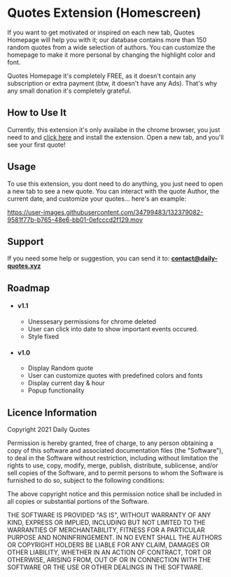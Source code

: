 # Quotes Extension (Homescreen)
If you want to get motivated or inspired on each new tab, Quotes Homepage will help you with it; our database contains more than 150 random quotes from a wide selection of authors. You can customize the homepage to make it more personal by changing the highlight color and font.

Quotes Homepage it's completely FREE, as it doesn't contain any subscription or extra payment (btw, it doesn't have any Ads). That's why any small donation it's completely grateful. 

## How to Use It
Currently, this extension it's only availabe in the chrome browser, you just need to and [click here](https://bit.ly/3y25Kx8) and install the extension. Open a new tab, and you'll see your first quote!

## Usage
To use this extension, you dont need to do anything, you just need to open a new tab to see a new quote.
You can interact with the quote Author, the current date, and customize your quotes... here's an example:

https://user-images.githubusercontent.com/34799483/132379082-9581f77b-b765-48e6-bb01-0efcccd2f129.mov

## Support
If you need some help or suggestion, you can send it to: **contact@daily-quotes.xyz**

## Roadmap
- #### v1.1
  - Unessesary permissions for chrome deleted
  - User can click into date to show important events occured.
  - Style fixed

- #### v1.0
  - Display Random quote
  - User can customize quotes with predefined colors and fonts
  - Display current day & hour
  - Popup functionality

## Licence Information
Copyright 2021 Daily Quotes

Permission is hereby granted, free of charge, to any person obtaining a copy of this software and associated documentation files (the "Software"), to deal in the Software without restriction, including without limitation the rights to use, copy, modify, merge, publish, distribute, sublicense, and/or sell copies of the Software, and to permit persons to whom the Software is furnished to do so, subject to the following conditions:

The above copyright notice and this permission notice shall be included in all copies or substantial portions of the Software.

THE SOFTWARE IS PROVIDED "AS IS", WITHOUT WARRANTY OF ANY KIND, EXPRESS OR IMPLIED, INCLUDING BUT NOT LIMITED TO THE WARRANTIES OF MERCHANTABILITY, FITNESS FOR A PARTICULAR PURPOSE AND NONINFRINGEMENT. IN NO EVENT SHALL THE AUTHORS OR COPYRIGHT HOLDERS BE LIABLE FOR ANY CLAIM, DAMAGES OR OTHER LIABILITY, WHETHER IN AN ACTION OF CONTRACT, TORT OR OTHERWISE, ARISING FROM, OUT OF OR IN CONNECTION WITH THE SOFTWARE OR THE USE OR OTHER DEALINGS IN THE SOFTWARE.
